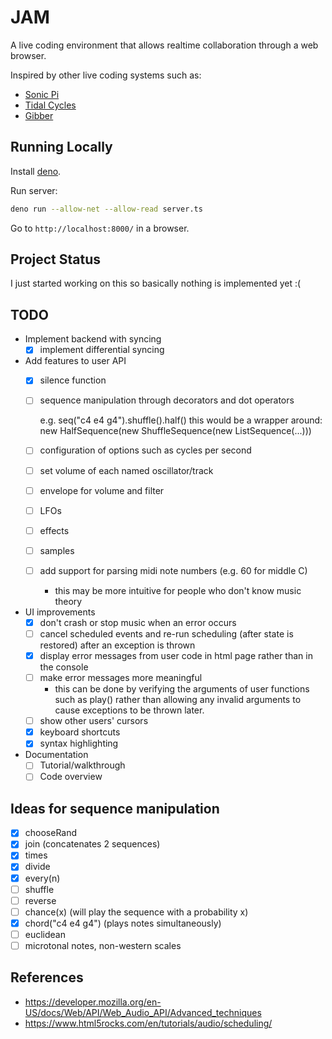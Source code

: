 # JAM

A live coding environment that allows realtime collaboration through a web browser.

Inspired by other live coding systems such as:
- [Sonic Pi](https://sonic-pi.net/)
- [Tidal Cycles](https://tidalcycles.org/)
- [Gibber](https://github.com/gibber-cc/gibber)

## Running Locally

Install [deno](https://deno.land/).

Run server:

```bash
deno run --allow-net --allow-read server.ts
```

Go to `http://localhost:8000/` in a browser.

## Project Status

I just started working on this so basically nothing is implemented yet :(

## TODO

- Implement backend with syncing
  - [x] implement differential syncing
- Add features to user API
  - [x] silence function
  - [ ] sequence manipulation through decorators and dot operators

	  e.g. seq("c4 e4 g4").shuffle().half()
	       this would be a wrapper around:
		   new HalfSequence(new ShuffleSequence(new ListSequence(...)))

  - [ ] configuration of options such as cycles per second
  - [ ] set volume of each named oscillator/track
  - [ ] envelope for volume and filter
  - [ ] LFOs
  - [ ] effects
  - [ ] samples
  - [ ] add support for parsing midi note numbers (e.g. 60 for middle C)
	- this may be more intuitive for people who don't know music theory
- UI improvements
  - [x] don't crash or stop music when an error occurs
  - [ ] cancel scheduled events and re-run scheduling (after state is restored)
        after an exception is thrown
  - [x] display error messages from user code in html page rather than in the
        console
  - [ ] make error messages more meaningful
	- this can be done by verifying the arguments of user functions such as
      play() rather than allowing any invalid arguments to cause exceptions to
      be thrown later.
  - [ ] show other users' cursors
  - [x] keyboard shortcuts
  - [x] syntax highlighting
- Documentation
  - [ ] Tutorial/walkthrough
  - [ ] Code overview

## Ideas for sequence manipulation
- [x] chooseRand
- [x] join (concatenates 2 sequences)
- [x] times
- [x] divide
- [x] every(n)
- [ ] shuffle
- [ ] reverse
- [ ] chance(x) (will play the sequence with a probability x)
- [x] chord("c4 e4 g4") (plays notes simultaneously)
- [ ] euclidean
- [ ] microtonal notes, non-western scales

## References
- https://developer.mozilla.org/en-US/docs/Web/API/Web_Audio_API/Advanced_techniques
- https://www.html5rocks.com/en/tutorials/audio/scheduling/
